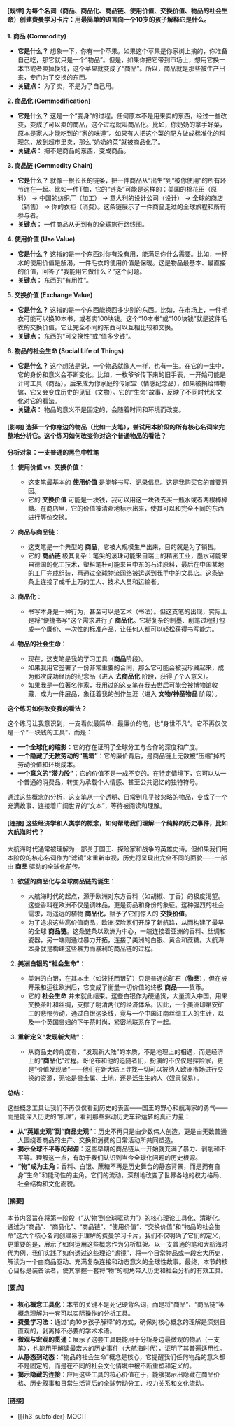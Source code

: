 #### [规律] 为每个名词（商品、商品化、商品链、使用价值、交换价值、物品的社会生命）创建费曼学习卡片：用最简单的语言向一个10岁的孩子解释它是什么。

**1. 商品 (Commodity)**

- **它是什么？** 想象一下，你有一个苹果。如果这个苹果是你家树上摘的，你准备自己吃，那它就只是一个“物品”。但是，如果你把它带到市场上，想用它换一本书或者卖掉换钱，这个苹果就变成了“商品”。所以，商品就是那些被生产出来，专门为了交换的东西。
- **关键点：** 为了卖，不是为了自己用。

**2. 商品化 (Commodification)**

- **它是什么？** 这是一个“变身”的过程。任何原本不是用来卖的东西，经过一些改变，变成了可以卖的商品，这个过程就叫商品化。比如，你奶奶的拿手好菜，原本是家人才能吃到的“家的味道”。如果有人把这个菜的配方做成标准化的料理包，放到超市里卖，那么“奶奶的菜”就被商品化了。
- **关键点：** 把不是商品的东西，变成商品。

**3. 商品链 (Commodity Chain)**

- **它是什么？** 就像一根长长的链条，把一件商品从“出生”到“被你使用”的所有环节连在一起。比如一件T恤，它的“链条”可能是这样的：美国的棉花田（原料） -> 中国的纺织厂（加工） -> 意大利的设计公司（设计） -> 全球的商店（销售） -> 你的衣柜（消费）。这条链展示了一件商品走过的全球旅程和所有参与者。
- **关键点：** 一件商品从无到有的全球旅行路线图。

**4. 使用价值 (Use Value)**

- **它是什么？** 这指的是一个东西对你有没有用，能满足你什么需要。比如，一杯水的使用价值是解渴，一件毛衣的使用价值是保暖。这是物品最基本、最直接的价值，回答了“我能用它做什么？”这个问题。
- **关键点：** 东西的“有用性”。

**5. 交换价值 (Exchange Value)**

- **它是什么？** 这指的是一个东西能换回多少别的东西。比如，在市场上，一件毛衣可能可以换10本书，或者卖100块钱。这个“10本书”或“100块钱”就是这件毛衣的交换价值。它让完全不同的东西可以互相比较和交换。
- **关键点：** 东西的“可交换性”或“值多少钱”。

**6. 物品的社会生命 (Social Life of Things)**

- **它是什么？** 这个想法是说，一个物品就像人一样，也有一生。在它的一生中，它的身份和意义会不断变化。比如，一枚爷爷传下来的旧手表，一开始可能是计时工具（商品），后来成为你家庭的传家宝（情感纪念品），如果被捐给博物馆，它又会变成历史的见证（文物）。它的“生命”故事，反映了不同时代和文化对它的看法。
- **关键点：** 物品的意义不是固定的，会随着时间和环境而改变。


#### [影响] 选择一个你身边的物品（比如一支笔），尝试用本阶段的所有核心名词来完整地分析它。这个练习如何改变你对这个普通物品的看法？

**分析对象：一支普通的黑色中性笔**

1.  **使用价值 vs. 交换价值**：
    *   这支笔最基本的 **使用价值** 是能够书写、记录信息。这是我购买它的首要原因。
    *   它的 **交换价值** 可能是一块钱，我可以用这一块钱去买一瓶水或者两根棒棒糖。在商店里，它的价值被清晰地标示出来，使其可以和完全不同的东西进行等价交换。

2.  **商品与商品链**：
    *   这支笔是一个典型的 **商品**，它被大规模生产出来，目的就是为了销售。
    *   它的 **商品链** 极其复杂：笔尖的滚珠可能来自瑞士的精密工业，墨水可能来自德国的化工技术，塑料笔杆可能来自中东的石油原料，最后在中国某地的工厂完成组装，再通过全球物流网络被运送到我手中的文具店。这条链条上连接了成千上万的工人、技术人员和运输者。

3.  **商品化**：
    *   书写本身是一种行为，甚至可以是艺术（书法）。但这支笔的出现，实际上是将“便捷书写”这个需求进行了 **商品化**。它将复杂的制墨、削笔过程打包成一个廉价、一次性的标准产品，让任何人都可以轻松获得书写能力。

4.  **物品的社会生命**：
    *   现在，这支笔是我的学习工具（**商品**阶段）。
    *   如果我用它签署了一份非常重要的合同，那么它可能会被我珍藏起来，成为那次成功经历的纪念品（进入 **去商品化** 阶段，获得了个人意义）。
    *   如果我是一位著名作家，我用过的这支笔在我去世后可能会被博物馆收藏，成为一件展品，象征着我的创作生涯（进入 **文物/神圣物品** 阶段）。

**这个练习如何改变我的看法？**

这个练习让我意识到，一支看似最简单、最廉价的笔，也“身世不凡”。它不再仅仅是一个“一块钱的工具”，而是：

*   **一个全球化的缩影**：它的存在证明了全球分工与合作的深度和广度。
*   **一个隐藏了无数劳动的“黑箱”**：它的廉价背后，是商品链上无数被“压缩”掉的劳动价值和环境成本。
*   **一个意义的“潜力股”**：它的价值不是一成不变的。在特定情境下，它可以从一个普通的消费品，转变为承载个人情感、甚至公共记忆的独特符号。

通过这些概念的分析，这支笔从一个透明、日常到几乎被忽略的物品，变成了一个充满故事、连接着广阔世界的“文本”，等待被阅读和理解。


#### [连接] 这些经济学和人类学的概念，如何帮助我们理解一个纯粹的历史事件，比如大航海时代？

大航海时代通常被理解为一部关于国王、探险家和战争的英雄史诗。但如果我们用本阶段的核心名词作为“滤镜”来重新审视，历史将呈现出完全不同的面貌——一部由 **商品** 驱动的全球化前传。

1.  **欲望的商品化与全球商品链的诞生**：
    *   大航海时代的起点，源于欧洲对东方香料（如胡椒、丁香）的极度渴望。这些香料在欧洲不仅是调味品，更是药品和身份的象征。这种强烈的社会需求，将遥远的植物 **商品化**，赋予了它们惊人的 **交换价值**。
    *   为了追求这些高价值商品，欧洲探险家们开辟了新航路，从而构建了最早的全球 **商品链**。这条链条以欧洲为中心，一端连接着亚洲的香料、丝绸和瓷器，另一端则通过暴力开拓，连接了美洲的白银、黄金和蔗糖。大航海本身就是构建这些暴力而暴利的商品链的过程。

2.  **美洲白银的“社会生命”**：
    *   美洲的白银，在其本土（如波托西银矿）只是普通的矿石（**物品**），但在被开采和运往欧洲后，它变成了衡量一切价值的终极 **商品**——货币。
    *   它的 **社会生命** 并未就此结束。这些白银作为硬通货，大量流入中国，用来交换茶叶和丝绸，支撑了明清两代的经济体系。因此，一个美洲印第安矿工的悲惨劳动，通过白银这条线，竟与一个中国江南丝绸工人的生计，以及一个英国贵妇的下午茶时尚，紧密地联系在了一起。

3.  **重新定义“发现新大陆”**：
    *   从商品史的角度看，“发现新大陆”的本质，不是地理上的相遇，而是经济上的“**商品化**”过程。哥伦布和他的追随者们，扮演的不仅仅是探险家，更是“价值发现者”——他们在新大陆上寻找一切可以被纳入欧洲市场进行交换的资源，无论是贵金属、土地，还是活生生的人（奴隶贸易）。

**总结**：

这些概念工具让我们不再仅仅看到历史的表面——国王的野心和航海家的勇气——而是能深入历史的“肌理”，看到那些驱动历史车轮运转的真正力量：

*   **从“英雄史观”到“商品史观”**：历史不再只是由少数伟人创造，更是由无数普通人围绕着商品的生产、交换和消费的日常活动所共同塑造。
*   **揭示全球不平等的起源**：这些早期的商品链从一开始就充满了暴力、剥削和不平等。理解这一点，有助于我们认识到当今全球化问题的历史根源。
*   **“物”成为主角**：香料、白银、蔗糖不再是历史舞台的静态背景，而是拥有自身“生命”和能动性的主角。它们的流动，深刻地改变了世界各地的权力格局、社会结构和文化面貌。


#### [摘要]

本节内容旨在将第一阶段（“从‘物’到全球驱动力”）的核心理论工具化、清晰化。通过为“商品”、“商品化”、“商品链”、“使用价值”、“交换价值”和“物品的社会生命”这六个核心名词创建易于理解的费曼学习卡片，我们不仅明确了它们的定义，更重要的是，展示了如何运用这些概念作为分析框架。以一支普通的笔和大航海时代为例，我们实践了如何透过这些理论“滤镜”，将一个日常物品或一段宏大历史，解读为一个由商品驱动、充满复杂连接和动态意义的全球性故事。最终，本节的核心目标是装备读者，使其掌握一套将“物”的视角带入历史和社会分析的有效工具。

#### [要点]

- **核心概念工具化**：本节的关键不是死记硬背名词，而是将“商品”、“商品链”等概念理解为一套可以实际操作的分析工具。
- **费曼学习法**：通过“向10岁孩子解释”的方式，确保对核心概念的理解是深刻且直观的，剥离掉不必要的学术术语。
- **微观与宏观的贯通**：展示了这套工具既能用于分析身边最微观的物品（一支笔），也能用于解读最宏大的历史事件（大航海时代），证明了其普遍适用性。
- **从静态到动态**：“物品的社会生命”概念是核心，它提醒我们任何物品的意义都不是固定的，而是在不同的社会文化情境中被不断重塑和定义的。
- **揭示隐藏的连接**：应用这些工具的核心价值在于，能够揭示出隐藏在商品价格、历史叙事和日常生活背后的全球劳动分工、权力关系和文化流动。

#### [链接]

- [[{h3_subfolder} MOC]]
